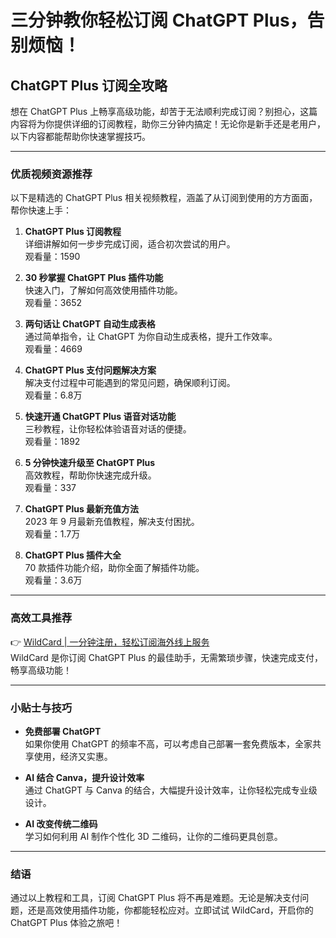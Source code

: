 # 三分钟教你轻松订阅 ChatGPT Plus，告别烦恼！

## ChatGPT Plus 订阅全攻略

想在 ChatGPT Plus 上畅享高级功能，却苦于无法顺利完成订阅？别担心，这篇内容将为你提供详细的订阅教程，助你三分钟内搞定！无论你是新手还是老用户，以下内容都能帮助你快速掌握技巧。

---

### 优质视频资源推荐

以下是精选的 ChatGPT Plus 相关视频教程，涵盖了从订阅到使用的方方面面，帮你快速上手：

1. **ChatGPT Plus 订阅教程**  
   详细讲解如何一步步完成订阅，适合初次尝试的用户。  
   观看量：1590

2. **30 秒掌握 ChatGPT Plus 插件功能**  
   快速入门，了解如何高效使用插件功能。  
   观看量：3652

3. **两句话让 ChatGPT 自动生成表格**  
   通过简单指令，让 ChatGPT 为你自动生成表格，提升工作效率。  
   观看量：4669

4. **ChatGPT Plus 支付问题解决方案**  
   解决支付过程中可能遇到的常见问题，确保顺利订阅。  
   观看量：6.8万

5. **快速开通 ChatGPT Plus 语音对话功能**  
   三秒教程，让你轻松体验语音对话的便捷。  
   观看量：1892

6. **5 分钟快速升级至 ChatGPT Plus**  
   高效教程，帮助你快速完成升级。  
   观看量：337

7. **ChatGPT Plus 最新充值方法**  
   2023 年 9 月最新充值教程，解决支付困扰。  
   观看量：1.7万

8. **ChatGPT Plus 插件大全**  
   70 款插件功能介绍，助你全面了解插件功能。  
   观看量：3.6万

---

### 高效工具推荐
👉 [WildCard | 一分钟注册，轻松订阅海外线上服务](https://bbtdd.com/WildCard)  
WildCard 是你订阅 ChatGPT Plus 的最佳助手，无需繁琐步骤，快速完成支付，畅享高级功能！

---

### 小贴士与技巧

- **免费部署 ChatGPT**  
   如果你使用 ChatGPT 的频率不高，可以考虑自己部署一套免费版本，全家共享使用，经济又实惠。

- **AI 结合 Canva，提升设计效率**  
   通过 ChatGPT 与 Canva 的结合，大幅提升设计效率，让你轻松完成专业级设计。

- **AI 改变传统二维码**  
   学习如何利用 AI 制作个性化 3D 二维码，让你的二维码更具创意。

---

### 结语
通过以上教程和工具，订阅 ChatGPT Plus 将不再是难题。无论是解决支付问题，还是高效使用插件功能，你都能轻松应对。立即试试 WildCard，开启你的 ChatGPT Plus 体验之旅吧！